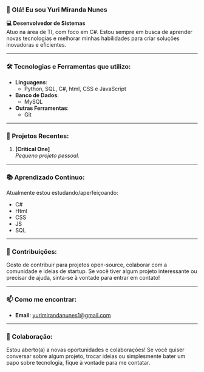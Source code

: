 ### 👋 Olá! Eu sou Yuri Miranda Nunes

**💻 Desenvolvedor de Sistemas**  
Atuo na área de TI, com foco em C#. Estou sempre em busca de aprender novas tecnologias e melhorar minhas habilidades para criar soluções inovadoras e eficientes.

---

### 🛠️ Tecnologias e Ferramentas que utilizo:

- **Linguagens**: 
  - Python, SQL, C#, html, CSS e JavaScript
- **Banco de Dados**: 
  - MySQL
- **Outras Ferramentas**: 
  - Git

---

### 🎯 Projetos Recentes:

1. **[Critical One]**  
   _Pequeno projeto pessoal._  
---

### 📚 Aprendizado Contínuo:

Atualmente estou estudando/aperfeiçoando:  
- C#
- Html
- CSS
- JS
- SQL
---

### 🌱 Contribuições:

Gosto de contribuir para projetos open-source, colaborar com a comunidade e ideias de startup. Se você tiver algum projeto interessante ou precisar de ajuda, sinta-se à vontade para entrar em contato!

---

### 📫 Como me encontrar:

- **Email**: yurimirandanunes1@gmail.com  

---

### 🤝 Colaboração:

Estou aberto(a) a novas oportunidades e colaborações! Se você quiser conversar sobre algum projeto, trocar ideias ou simplesmente bater um papo sobre tecnologia, fique à vontade para me contatar.
